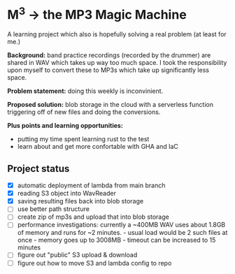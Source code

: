 # M<sup>3</sup> $\rightarrow$ the MP3 Magic Machine
A learning project which also is hopefully solving a real problem (at least for me.)

**Background:**
band practice recordings (recorded by the drummer) are shared in WAV which takes up way too much space. I took the responsibility upon myself to convert these to MP3s which take up significantly less space.

**Problem statement:**
doing this weekly is inconvinient.

**Proposed solution:**
blob storage in the cloud with a serverless function triggering off of new files and doing the conversions.

**Plus points and learning opportunities:**
  - putting my time spent learning rust to the test
  - learn about and get more confortable with GHA and IaC

## Project status

- [x] automatic deployment of lambda from main branch
- [x] reading S3 object into WavReader
- [x] saving resulting files back into blob storage
- [ ] use better path structure
- [ ] create zip of mp3s and upload that into blob storage
- [ ] performance investigations: currently a ~400MB WAV uses about 1.8GB of memory and runs for ~2 minutes.
      - usual load would be 2 such files at once
      - memory goes up to 3008MB
      - timeout can be increased to 15 minutes
- [ ] figure out "public" S3 upload & download
- [ ] figure out how to move S3 and lambda config to repo
